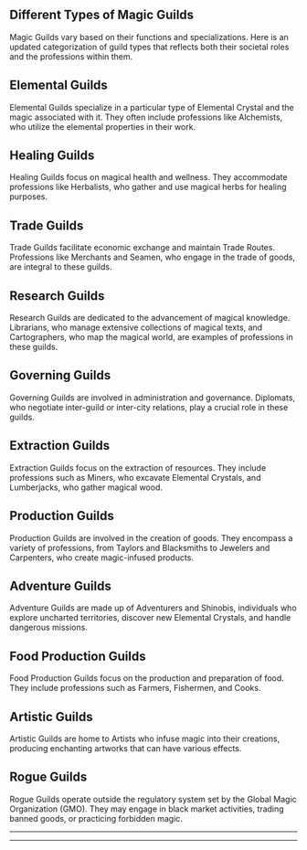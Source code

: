 ## Different Types of Magic Guilds

Magic Guilds vary based on their functions and specializations. Here is an updated categorization of guild types that reflects both their societal roles and the professions within them.

## Elemental Guilds

Elemental Guilds specialize in a particular type of Elemental Crystal and the magic associated with it. They often include professions like Alchemists, who utilize the elemental properties in their work.

## Healing Guilds

Healing Guilds focus on magical health and wellness. They accommodate professions like Herbalists, who gather and use magical herbs for healing purposes.

## Trade Guilds

Trade Guilds facilitate economic exchange and maintain Trade Routes. Professions like Merchants and Seamen, who engage in the trade of goods, are integral to these guilds.

## Research Guilds

Research Guilds are dedicated to the advancement of magical knowledge. Librarians, who manage extensive collections of magical texts, and Cartographers, who map the magical world, are examples of professions in these guilds.

## Governing Guilds

Governing Guilds are involved in administration and governance. Diplomats, who negotiate inter-guild or inter-city relations, play a crucial role in these guilds.

## Extraction Guilds

Extraction Guilds focus on the extraction of resources. They include professions such as Miners, who excavate Elemental Crystals, and Lumberjacks, who gather magical wood.

## Production Guilds

Production Guilds are involved in the creation of goods. They encompass a variety of professions, from Taylors and Blacksmiths to Jewelers and Carpenters, who create magic-infused products.

## Adventure Guilds

Adventure Guilds are made up of Adventurers and Shinobis, individuals who explore uncharted territories, discover new Elemental Crystals, and handle dangerous missions.

## Food Production Guilds

Food Production Guilds focus on the production and preparation of food. They include professions such as Farmers, Fishermen, and Cooks.

## Artistic Guilds

Artistic Guilds are home to Artists who infuse magic into their creations, producing enchanting artworks that can have various effects.

## Rogue Guilds

Rogue Guilds operate outside the regulatory system set by the Global Magic Organization (GMO). They may engage in black market activities, trading banned goods, or practicing forbidden magic.

---


---